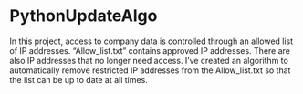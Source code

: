 # PythonUpdateAlgo
In this project, access to company data is controlled through an allowed list of IP addresses. “Allow_list.txt” contains approved IP addresses. There are also IP addresses that no longer need access. I’ve created an algorithm to automatically remove restricted IP addresses from the Allow_list.txt so that the list can be up to date at all times.
